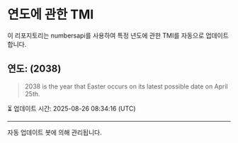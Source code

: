 
# 연도에 관한 TMI

이 리포지토리는 numbersapi를 사용하여 특정 년도에 관한 TMI를 자동으로 업데이트합니다.

## 연도: (2038)
> 2038 is the year that Easter occurs on its latest possible date on April 25th.

⏳ 업데이트 시간: 2025-08-26 08:34:16 (UTC)

---
자동 업데이트 봇에 의해 관리됩니다.
